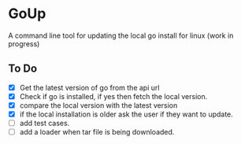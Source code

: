 # GoUp

A command line tool for updating the local go install for linux (work in progress)

## To Do

- [x] Get the latest version of go from the api url
- [x] Check if go is installed, if yes then fetch the local version.
- [x] compare the local version with the latest version
- [x] if the local installation is older ask the user if they want to update.
- [ ] add test cases.
- [ ] add a loader when tar file is being downloaded.
